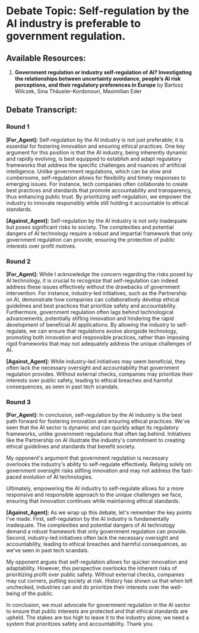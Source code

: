 # Debate Topic: Self-regulation by the AI industry is preferable to government regulation.

## Available Resources:
1. **Government regulation or industry self-regulation of AI? Investigating the relationships between uncertainty avoidance, people’s AI risk perceptions, and their regulatory preferences in Europe** by Bartosz Wilczek, Sina Thäusler-Kordonouri, Maximilian Eder

## Debate Transcript:

### Round 1

**[For_Agent]:** Self-regulation by the AI industry is not just preferable; it is essential for fostering innovation and ensuring ethical practices. One key argument for this position is that the AI industry, being inherently dynamic and rapidly evolving, is best equipped to establish and adapt regulatory frameworks that address the specific challenges and nuances of artificial intelligence. Unlike government regulations, which can be slow and cumbersome, self-regulation allows for flexibility and timely responses to emerging issues. For instance, tech companies often collaborate to create best practices and standards that promote accountability and transparency, thus enhancing public trust. By prioritizing self-regulation, we empower the industry to innovate responsibly while still holding it accountable to ethical standards.

**[Against_Agent]:** Self-regulation by the AI industry is not only inadequate but poses significant risks to society. The complexities and potential dangers of AI technology require a robust and impartial framework that only government regulation can provide, ensuring the protection of public interests over profit motives.

### Round 2

**[For_Agent]:** While I acknowledge the concern regarding the risks posed by AI technology, it is crucial to recognize that self-regulation can indeed address these issues effectively without the drawbacks of government intervention. For instance, industry-led initiatives, such as the Partnership on AI, demonstrate how companies can collaboratively develop ethical guidelines and best practices that prioritize safety and accountability. Furthermore, government regulation often lags behind technological advancements, potentially stifling innovation and hindering the rapid development of beneficial AI applications. By allowing the industry to self-regulate, we can ensure that regulations evolve alongside technology, promoting both innovation and responsible practices, rather than imposing rigid frameworks that may not adequately address the unique challenges of AI.

**[Against_Agent]:** While industry-led initiatives may seem beneficial, they often lack the necessary oversight and accountability that government regulation provides. Without external checks, companies may prioritize their interests over public safety, leading to ethical breaches and harmful consequences, as seen in past tech scandals.

### Round 3

**[For_Agent]:** In conclusion, self-regulation by the AI industry is the best path forward for fostering innovation and ensuring ethical practices. We've seen that the AI sector is dynamic and can quickly adapt its regulatory frameworks, unlike government regulations that often lag behind. Initiatives like the Partnership on AI illustrate the industry's commitment to creating ethical guidelines and standards that benefit society. 

My opponent's argument that government regulation is necessary overlooks the industry's ability to self-regulate effectively. Relying solely on government oversight risks stifling innovation and may not address the fast-paced evolution of AI technologies. 

Ultimately, empowering the AI industry to self-regulate allows for a more responsive and responsible approach to the unique challenges we face, ensuring that innovation continues while maintaining ethical standards.

**[Against_Agent]:** As we wrap up this debate, let's remember the key points I’ve made. First, self-regulation by the AI industry is fundamentally inadequate. The complexities and potential dangers of AI technology demand a robust framework that only government regulation can provide. Second, industry-led initiatives often lack the necessary oversight and accountability, leading to ethical breaches and harmful consequences, as we've seen in past tech scandals. 

My opponent argues that self-regulation allows for quicker innovation and adaptability. However, this perspective overlooks the inherent risks of prioritizing profit over public safety. Without external checks, companies may cut corners, putting society at risk. History has shown us that when left unchecked, industries can and do prioritize their interests over the well-being of the public. 

In conclusion, we must advocate for government regulation in the AI sector to ensure that public interests are protected and that ethical standards are upheld. The stakes are too high to leave it to the industry alone; we need a system that prioritizes safety and accountability. Thank you.